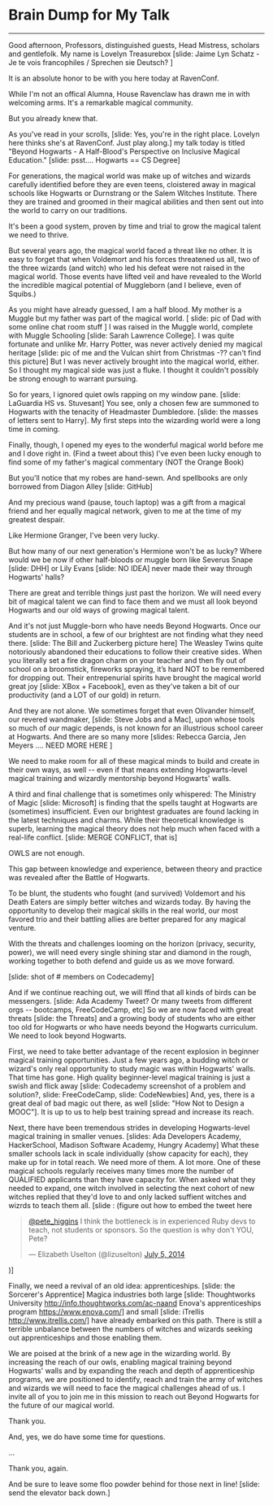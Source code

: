Brain Dump for My Talk
======================

---------------------------------
Good afternoon, Professors, distinguished guests, Head Mistress, scholars and gentlefolk. My name is Lovelyn Treasurebox [slide: Jaime Lyn Schatz - Je te vois francophiles / Sprechen sie Deutsch? ]

It is an absolute honor to be with you here today at RavenConf.

While I'm not an offical Alumna, House Ravenclaw has drawn me in with welcoming arms. It's a remarkable magical community.

But you already knew that.


As you've read in your scrolls, [slide: Yes, you're in the right place. Lovelyn here thinks she's at RavenConf. Just play along.] my talk today is titled "Beyond Hogwarts - A Half-Blood's Perspective on Inclusive Magical Education." [slide: psst.... Hogwarts == CS Degree]

For generations, the magical world was make up of witches and wizards carefully identified before they are even teens, cloistered away in magical schools like Hogwarts or Durnstrang or the Salem Witches Institute. There they are trained and groomed in their magical abilities and then sent out into the world to carry on our traditions.

It's been a good system, proven by time and trial to grow the magical talent we need to thrive.

But several years ago, the magical world faced a threat like no other. It is easy to forget that when Voldemort and his forces threatened us all, two of the three wizards (and witch) who led his defeat were not raised in the magical world. Those events have lifted veil and have revealed to the World the incredible magical potential of Muggleborn (and I believe, even of Squibs.)

As you might have already guessed, I am a half blood. My mother is a Muggle but my father was part of the magical world. [ slide: pic of Dad with some online chat room stuff ] I was raised in the Muggle world, complete with Muggle Schooling [slide: Sarah Lawrence College]. I was quite fortunate and unlike Mr. Harry Potter, was never actively denied my magical heritage [slide: pic of me and the Vulcan shirt from Christmas -?? can't find this picture] But I was never actively brought into the magical world, either. So I thought my magical side was just a fluke. I thought it couldn't possibly be strong enough to warrant pursuing.

So for years, I ignored quiet owls rapping on my window pane. [slide: LaGuardia HS vs. Stuvesant] You see, only a chosen few are summoned to Hogwarts with the tenacity of Headmaster Dumbledore. [slide: the masses of letters sent to Harry]. My first steps into the wizarding world were a long time in coming.

Finally, though, I opened my eyes to the wonderful magical world before me and I dove right in. (Find a tweet about this) I've even been lucky enough to find some of my father's magical commentary (NOT the Orange Book)

But you'll notice that my robes are hand-sewn. And spellbooks are only borrowed from Diagon Alley [slide: GitHub]

And my precious wand (pause, touch laptop) was a gift from a magical friend and her equally magical network, given to me at the time of my greatest despair.

Like Hermione Granger, I've been very lucky.

But how many of our next generation's Hermione won't be as lucky? Where would we be now if other half-bloods or muggle born like Severus Snape [slide: DHH] or Lily Evans [slide: NO IDEA] never made their way through Hogwarts' halls?

There are great and terrible things just past the horizon. We will need every bit of magical talent we can find to face them and we must all look beyond Hogwarts and our old ways of growing magical talent.

And it's not just Muggle-born who have needs Beyond Hogwarts. Once our students are in school, a few of our brightest are not finding what they need there. [slide: The Bill and Zuckerberg picture here] The Weasley Twins quite notoriously abandoned their educations to follow their creative sides. When you literally set a fire dragon charm on your teacher and then fly out of school on a broomstick, fireworks spraying, it’s hard NOT to be remembered for dropping out. Their entrepenurial spirits have brought the magical world great joy [slide: XBox + Facebook], even as they've taken a bit of our productivity (and a LOT of our gold) in return.

And they are not alone. We sometimes forget that even Olivander himself, our revered wandmaker, [slide: Steve Jobs and a Mac], upon whose tools so much of *our* magic depends, is not known for an illustrious school career at Hogwarts. And there are so many more [slides: Rebecca Garcia, Jen Meyers  .... NEED MORE HERE ]

We need to make room for all of these magical minds to build and create in their own ways, as well -- even if that means extending Hogwarts-level magical training and wizardly mentorship beyond Hogwarts' walls.

A third and final challenge that is sometimes only whispered: The Ministry of Magic [slide: Microsoft] is finding that the spells taught at Hogwarts are (sometimes) insufficient. Even our brightest graduates are found lacking in the latest techniques and charms. While their theoretical knowledge is superb, learning the magical theory does not help much when faced with a real-life conflict. [slide: MERGE CONFLICT, that is]

OWLS are not enough.

This gap between knowledge and experience, between theory and practice was revealed after the Battle of Hogwarts.

To be blunt, the students who fought (and survived) Voldemort and his Death Eaters are simply better witches and wizards today. By having the opportunity to develop their magical skills in the real world, our most favored trio and their battling allies are better prepared for any magical venture.

With the threats and challenges looming on the horizon (privacy, security, power), we will need every single shining star and diamond in the rough, working together to both defend and guide us as we move forward.


[slide: shot of # members on Codecademy]

And if we continue reaching out, we will ffind that all kinds of birds can be messengers. [slide: Ada Academy Tweet? Or many tweets from different orgs -- bootcamps, FreeCodeCamp, etc]
So we are now faced with great threats [slide: the Threats] and a growing body of students who are either too old for Hogwarts or who have needs beyond the Hogwarts curriculum. We need to look beyond Hogwarts.

First, we need to take better advantage of the recent explosion in beginner magical training opportunities. Just a few years ago, a budding witch or wizard's only real opportunity to study magic was within Hogwarts' walls. 
That time has gone. High quality beginner-level magical training is just a swish and flick away [slide: Codecademy screenshot of a problem and solution?, slide: FreeCodeCamp, slide: CodeNewbies] And, yes, there is a great deal of bad magic out there, as well [slide: "How Not to Design a MOOC"]. It is up to us to help best training spread and increase its reach.

Next, there have been tremendous strides in developing Hogwarts-level magical training in smaller venues. [slides: Ada Developers Academy, HackerSchool, Madison Software Academy, Hungry Academy] What these smaller schools lack in scale individually (show capacity for each), they make up for in total reach. We need more of them. A lot more. One of these magical schools regularly receives many times more the number of QUALIFIED applicants than they have capacity for. When asked what they needed to expand, one witch involved in selecting the next cohort of new witches replied that they'd love to and only lacked suffient witches and wizrds to teach them all. [slide : (figure out how to embed the tweet here <blockquote class="twitter-tweet" data-conversation="none" lang="en"><p><a href="https://twitter.com/pete_higgins">@pete_higgins</a> I think the bottleneck is in experienced Ruby devs to teach, not students or sponsors. So the question is why don&#39;t YOU, Pete?</p>&mdash; Elizabeth Uselton (@lizuselton) <a href="https://twitter.com/lizuselton/status/485253770796748800">July 5, 2014</a></blockquote>
<script async src="//platform.twitter.com/widgets.js" charset="utf-8"></script>)]

Finally, we need a revival of an old idea: apprenticeships. [slide: the Sorcerer's Apprentice]
Magica industries both large [slide: Thoughtworks University http://info.thoughtworks.com/ac-naand Enova's apprenticeships program https://www.enova.com/] and small [slide: iTrellis http://www.itrellis.com/] have already embarked on this path. There is still a terrible unbalance between the numbers of witches and wizards seeking out apprenticeships and those enabling them.

We are poised at the brink of a new age in the wizarding world. By increasing the reach of our owls, enabling magical training beyond Hogwarts' walls and by expanding the reach and depth of apprenticeship programs, we are positioned to identify, reach and train the army of witches and wizards we will need to face the magical challenges ahead of us. I invite all of you to join me in this mission to reach out Beyond Hogwarts for the future of our magical world.

Thank you.

And, yes, we do have some time for questions.

...

Thank you, again. 

And be sure to leave some floo powder behind for those next in line! [slide: send the elevator back down.]



